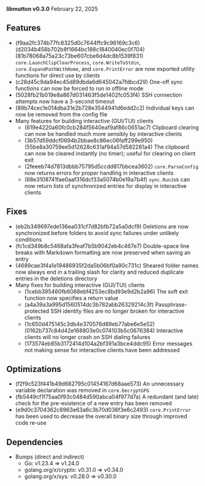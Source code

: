 **libmutton v0.3.0**
February 22, 2025

## Features
- (f9aa2fc374b77fc8325d0c7644ffc9c96169c3c6) (d2034b458b702b8f1664bc188c1840040ec0f704) (81b78068a75a23c73be607cbe6d4dc8b1539f831) `core.LaunchClipClearProcess`, `core.WriteToStdin`, `core.ExpandPathWithHome`, and `core.PrintError` are now exported utility functions for direct use by clients
- (c28d45c9da94ec45d89dbda6d645042a7fdbcd29) One-off sync functions can now be forced to run in offline mode
- (5028fb21b019e8a867d031463f5de1402fc053f4) SSH connection attempts now have a 3-second timeout
- (89b74cec1e014dba31e2b728e3544941d6edd2c2) Individual keys can now be removed from the config file
- Many features for building interactive (GUI/TUI) clients
    - (619e4220a60fc0cb284f5640eaf9af86c0651ac7) Clipboard clearing can now be handled much more sensibly by interactive clients
    - (3b57d59ddcf0694b2bbae8c86ec06faff299e950) (55be8a30759ee5d12628c631af94a57d582281a4) The clipboard can now be cleared instantly (no timer); useful for clearing on client exit
    - (2feeeb74d7813dbbb75795d5ccdd817bbcea3602) `core.ParseConfig` now returns errors for proper handling in interactive clients
    - (68e3108741fae0aaf316dcf33a5074b0e19a7b4f) `sync.RunJob` can now return lists of synchronized entries for display in interactive clients


## Fixes
- (eb2b349697ede136ea031cf7d82bfb72a5a0dcf9) Deletions are now synchronized before folders to avoid sync failures under unlikely conditions
- (fc1cd349b8c5468afa3feaf7b5b9042eb4c467e7) Double-space line breaks with Markdown formatting are now preserved when saving an entry
- (4689cae3f4a1e19486935f2da5b06bf0a90c731c) Sheared folder names now always end in a trailing slash for clarity and reduced duplicate entries in the deletions directory
- Many fixes for building interactive (GUI/TUI) clients
    - (1cebb395460fb6068ebf4253ec8bd93e9d2b2a96) The soft exit function now specifies a return value
    - (a4a39a3a995d1560514dc3b782abb26329214c3f) Passphrase-protected SSH identity files are no longer broken for interactive clients
    - (1c650d475145c3db4e370576d89eb77abe6e5e52) (0162b737c84d42e168803e0c074103b5c0676384) Interactive clients will no longer crash on SSH dialing failures
    - (173574eb85b3172414d104a2bf391a3bce4ddc95) Error messages not making sense for interactive clients have been addressed

## Optimizations
- (f2f9c523f441b49d682795c01454167d68aae573) An unnecessary variable declaration was removed in `core.DecryptGPG`
- (fb5449cf1f75aa0f93c0484d590abca04f977d7a) A redundant (and late) check for the pre-existence of a new entry has been removed
- (e9d0c3704362c8963e63a6c3b70d036f3e6c2493) `core.PrintError` has been used to decrease the overall binary size through improved code re-use

## Dependencies
- Bumps (direct and indirect)
    - Go: v1.23.4 => v1.24.0
    - golang.org/x/crypto: v0.31.0 => v0.34.0
    - golang.org/x/sys: v0.28.0 => v0.30.0
